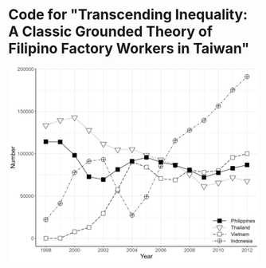 # Code for "Transcending Inequality: A Classic Grounded Theory of Filipino Factory Workers in Taiwan"

![Figure 1](https://raw.githubusercontent.com/suncpeter/paper-migrantworkers/main/fig1.png)
